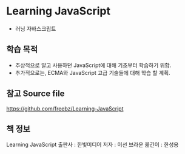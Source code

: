 # Learning JavaScript 
- 러닝 자바스크립트

## 학습 목적
- 추상적으로 알고 사용하던 JavaScript에 대해 기초부터 학습하기 위함.
- 추가적으로는, ECMA와 JavaScript 고급 기술들에 대해 학습 할 계획.

## 참고 Source file
https://github.com/freebz/Learning-JavaScript

## 책 정보
Learning JavaScript
출판사 : 한빛미디어
저자 : 이선 브라운 
옮긴이 : 한성용
